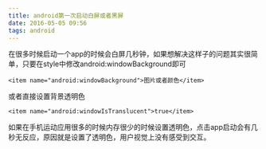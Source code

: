 ```yaml
---
title: android第一次启动白屏或者黑屏
date: 2016-05-05 09:56
tags: android
---
```

在很多时候启动一个app的时候会白屏几秒钟，如果想解决这样子的问题其实很简单，只要在style中修改android:windowBackground即可
```
<item name="android:windowBackground">图片或者颜色</item>
```
或者直接设置背景透明色
```
<item name="android:windowIsTranslucent">true</item>
```
如果在手机运动应用很多的时候内存很少的时候设置透明色，点击app启动会有几秒无反应，原因就是设置了透明色，用户视觉上没有感受到交互。
